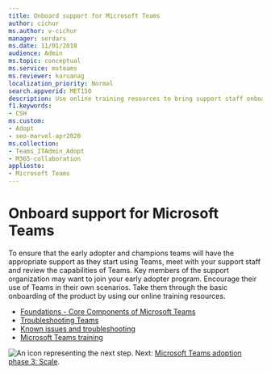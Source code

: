 ```yaml
---
title: Onboard support for Microsoft Teams
author: cichur
ms.author: v-cichur
manager: serdars
ms.date: 11/01/2018
audience: Admin
ms.topic: conceptual
ms.service: msteams
ms.reviewer: karuanag
localization_priority: Normal
search.appverid: MET150
description: Use online training resources to bring support staff onboard for the experiment phase of your Teams adoption.
f1.keywords:
- CSH
ms.custom:
- Adopt
- seo-marvel-apr2020
ms.collection: 
- Teams_ITAdmin_Adopt
- M365-collaboration
appliesto: 
- Microsoft Teams
---
```


# Onboard support for Microsoft Teams

To ensure that the early adopter and champions teams will have the appropriate support as they start using Teams, meet with your support staff and review the capabilities of Teams. Key members of the support organization may want to join your early adopter program. Encourage their use of Teams in their own scenarios. Take them through the basic onboarding of the product by using our online training resources.  

- [Foundations - Core Components of Microsoft Teams](https://youtu.be/V6B4KraD-FM)
- [Troubleshooting Teams](https://youtu.be/0KNh9KNpXcA)
- [Known issues and troubleshooting](/MicrosoftTeams/troubleshoot/teams-welcome)
- [Microsoft Teams training](./training-microsoft-teams-landing-page.md)

![An icon representing the next step.](media/teams-adoption-next-icon.png) Next: [Microsoft Teams adoption phase 3: Scale](teams-adoption-phase3-enable.md).